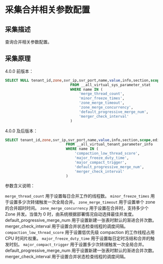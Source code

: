 # 采集合并相关参数配置

## 采集描述

查询合并相关参数配置。

## 采集原理

4.0.0 前版本：

```sql
SELECT NULL tenant_id,zone,svr_ip,svr_port,name,value,info,section,scope,edit_level 
                              FROM __all_virtual_sys_parameter_stat 
                              WHERE name IN (
                                  'merge_thread_count', 
                                  'minor_freeze_times',
                                  'zone_merge_timeout',
                                  'zone_merge_concurrency',
                                  'default_progressive_merge_num',
                                  'merger_check_interval'
                              )
```

4.0.0 及后版本：

```sql
SELECT tenant_id,zone,svr_ip,svr_port,name,value,info,section,scope,edit_level 
                            FROM __all_virtual_tenant_parameter_info 
                            WHERE name IN (
                                'compaction_low_thread_score', 
                                'major_freeze_duty_time',
                                'major_compact_trigger',
                                'default_progressive_merge_num',
                                'merger_check_interval'
                            )
```

参数含义说明：

`merge_thread_count` 用于设置每日合并工作的线程数。
`minor_freeze_times` 用于设置多少次转储触发一次全局合并。
`zone_merge_timeout` 用于设置单个 zone 的合并超时时间。
`zone_merge_concurrency` 用于设置在合并时，支持多少个 Zone 并发。当值为 0 时，由系统根据部署情况自动选择最佳并发度。
default_progressive_merge_num 用于设置新建一张表时默认的渐进合并次数。
merger_check_interval 用于设置合并状态检查线程的调度间隔。
`compaction_low_thread_score` 用于设置低优先级 compaction 的工作线程占用 CPU 时间片权重。
`major_freeze_duty_time` 用于设置每日定时冻结和合并的触发时刻。
`major_compact_trigger` 用于设置多少次转储触发一次全局合并。
default_progressive_merge_num 用于设置新建一张表时默认的渐进合并次数。
merger_check_interval 用于设置合并状态检查线程的调度间隔。
